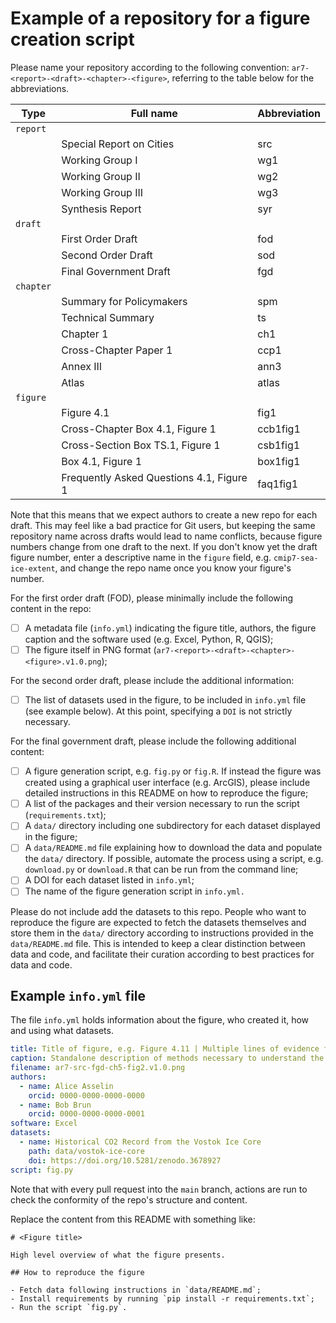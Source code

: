 # Example of a repository for a figure creation script 

Please name your repository according to the following convention:  ``ar7-<report>-<draft>-<chapter>-<figure>``, 
referring to the table below for the abbreviations. 

| Type        | Full name                                | Abbreviation |
|-------------|------------------------------------------|-------------|
| ``report``  |                                          |             |  
|             | Special Report on Cities                 | src         |
|             | Working Group I                          | wg1         |
|             | Working Group II                         | wg2         |
|             | Working Group III                        | wg3         |
|             | Synthesis Report                         | syr         |
| ``draft``   |                                          |             |
|             | First Order Draft                        | fod         |
|             | Second Order Draft                       | sod         |
|             | Final Government Draft                   | fgd         |
| ``chapter`` |                                          |             |
|             | Summary for Policymakers                 | spm         |
|             | Technical Summary                        | ts          |
|             | Chapter 1                                | ch1         |
|             | Cross-Chapter Paper 1                    | ccp1        |
|             | Annex III                                | ann3        |
|             | Atlas                                    | atlas       |
| ``figure``  |                                          |             |
|             | Figure 4.1                               | fig1        |
|             | Cross-Chapter Box 4.1, Figure 1          | ccb1fig1  |
|             | Cross-Section Box TS.1, Figure 1         | csb1fig1  |
|             | Box 4.1, Figure 1                        | box1fig1  |
|             | Frequently Asked Questions 4.1, Figure 1 | faq1fig1  |

Note that this means that we expect authors to create a new repo for each draft. This may feel like a bad practice for 
Git users, but keeping the same repository name across drafts would lead to name conflicts, because figure numbers 
change from one draft to the next. If you don't know yet the draft figure number, enter a descriptive name in the 
``figure`` field, e.g. ``cmip7-sea-ice-extent``, and change the repo name once you know your figure's number. 

For the first order draft (FOD), please minimally include the following content in the repo:

- [ ] A metadata file (`info.yml`) indicating the figure title, authors, the figure caption and the software used (e.g. Excel, Python, R, QGIS);
- [ ] The figure itself in PNG format (`ar7-<report>-<draft>-<chapter>-<figure>.v1.0.png`);

For the second order draft, please include the additional information: 
- [ ] The list of datasets used in the figure, to be included in `info.yml` file (see example below). At 
  this point, specifying a `DOI` is not strictly necessary.   

For the final government draft, please include the following additional content:
- [ ] A figure generation script, e.g. `fig.py` or `fig.R`. If instead the figure was created using a graphical user 
  interface (e.g. ArcGIS), please include detailed instructions in this README on how to reproduce the figure;  
- [ ] A list of the packages and their version necessary to run the script (`requirements.txt`);
- [ ] A `data/` directory including one subdirectory for each dataset displayed in the figure;
- [ ] A `data/README.md` file explaining how to download the data and populate the `data/` directory. If possible, 
  automate the process using a script, e.g. `download.py` or `download.R` that can be run from the command line;
- [ ] A DOI for each dataset listed in `info.yml`;
- [ ] The name of the figure generation script in `info.yml.`

Please do not include add the datasets to this repo. People who want to reproduce the figure are expected to fetch the 
datasets themselves and store them in the `data/` directory according to instructions provided in the `data/README.md` 
file. This is intended to keep a clear distinction between data and code, and facilitate their curation according to best 
practices for data and code.

## Example `info.yml` file

The file ``info.yml`` holds information about the figure, who created it, how and using what datasets.

```yaml
title: Title of figure, e.g. Figure 4.11 | Multiple lines of evidence for global surface air temperature (GSAT) changes for the long-term period, 2081–2100, relative to the average over 1995–2014, for all five priority scenarios.
caption: Standalone description of methods necessary to understand the figure.
filename: ar7-src-fgd-ch5-fig2.v1.0.png
authors:
  - name: Alice Asselin
    orcid: 0000-0000-0000-0000
  - name: Bob Brun
    orcid: 0000-0000-0000-0001
software: Excel
datasets:
  - name: Historical CO2 Record from the Vostok Ice Core
    path: data/vostok-ice-core
    doi: https://doi.org/10.5281/zenodo.3678927
script: fig.py
```

Note that with every pull request into the `main` branch, actions are run to check the conformity of the repo's structure and content. 

Replace the content from this README with something like:

```
# <Figure title>

High level overview of what the figure presents. 

## How to reproduce the figure

- Fetch data following instructions in `data/README.md`;
- Install requirements by running `pip install -r requirements.txt`;
- Run the script `fig.py`.
```
